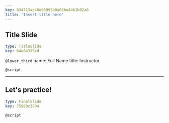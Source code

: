 ```yaml
---
key: 834713ae40e06993b8a05be44b1b02a0
title: 'Insert title here'
---
```


## Title Slide

```yaml
type: TitleSlide
key: b4e843354d
```

`@lower_third`
name: Full Name
title: Instructor

`@script`


---

## Let's practice!

```yaml
type: FinalSlide
key: 75980c3894
```

`@script`
